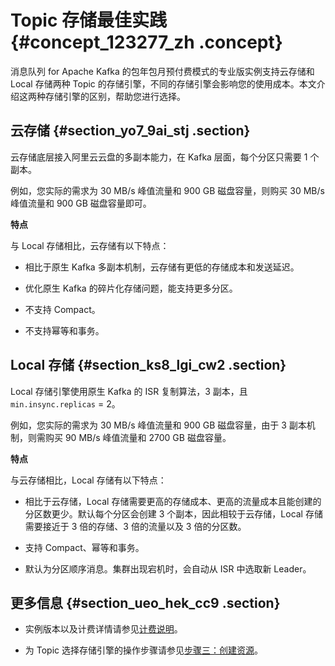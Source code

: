 # Topic 存储最佳实践 {#concept_123277_zh .concept}

消息队列 for Apache Kafka 的包年包月预付费模式的专业版实例支持云存储和 Local 存储两种 Topic 的存储引擎，不同的存储引擎会影响您的使用成本。本文介绍这两种存储引擎的区别，帮助您进行选择。

## 云存储 {#section_yo7_9ai_stj .section}

云存储底层接入阿里云云盘的多副本能力，在 Kafka 层面，每个分区只需要 1 个副本。

例如，您实际的需求为 30 MB/s 峰值流量和 900 GB 磁盘容量，则购买 30 MB/s 峰值流量和 900 GB 磁盘容量即可。

**特点**

与 Local 存储相比，云存储有以下特点：

-   相比于原生 Kafka 多副本机制，云存储有更低的存储成本和发送延迟。

-   优化原生 Kafka 的碎片化存储问题，能支持更多分区。

-   不支持 Compact。

-   不支持幂等和事务。


## Local 存储 {#section_ks8_lgi_cw2 .section}

Local 存储引擎使用原生 Kafka 的 ISR 复制算法，3 副本，且 `min.insync.replicas` = 2。

例如，您实际的需求为 30 MB/s 峰值流量和 900 GB 磁盘容量，由于 3 副本机制，则需购买 90 MB/s 峰值流量和 2700 GB 磁盘容量。

**特点**

与云存储相比，Local 存储有以下特点：

-   相比于云存储，Local 存储需要更高的存储成本、更高的流量成本且能创建的分区数更少。默认每个分区会创建 3 个副本，因此相较于云存储，Local 存储需要接近于 3 倍的存储、3 倍的流量以及 3 倍的分区数。

-   支持 Compact、幂等和事务。

-   默认为分区顺序消息。集群出现宕机时，会自动从 ISR 中选取新 Leader。


## 更多信息 {#section_ueo_hek_cc9 .section}

-   实例版本以及计费详情请参见[计费说明](../../../../cn.zh-CN/产品定价/计费说明.md#)。

-   为 Topic 选择存储引擎的操作步骤请参见[步骤三：创建资源](../../../../cn.zh-CN/快速入门/步骤三：创建资源.md#)。


